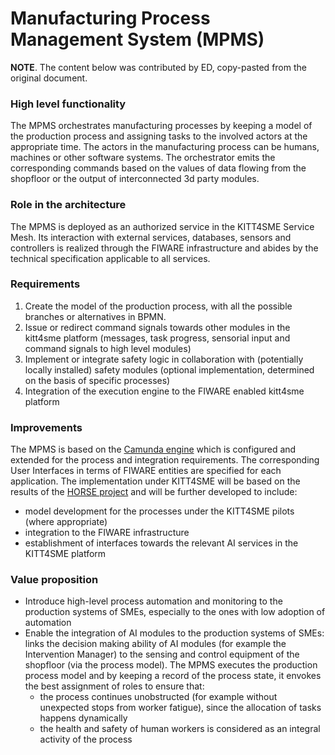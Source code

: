 # Manufacturing Process Management System (MPMS)

**NOTE**. The content below was contributed by ED, copy-pasted from
the original document.


### High level functionality

The MPMS orchestrates manufacturing processes by keeping a model of the production process and assigning tasks to the involved actors at the appropriate time.
The actors in the manufacturing process can be humans, machines or other software systems. The orchestrator emits the corresponding commands based on the values of data flowing from the shopfloor or the output of interconnected 3d party modules.

### Role in the architecture

The MPMS is deployed as an authorized service in the KITT4SME Service Mesh. Its interaction with external services, databases, sensors and controllers is realized
through the FIWARE infrastructure and abides by the technical specification applicable to all services.

### Requirements

1. Create the model of the production process, with all the possible branches or alternatives in BPMN.
2. Issue or redirect command signals towards other modules in the kitt4sme platform (messages, task progress, sensorial input and command signals to high level modules)
3. Implement or integrate safety logic in collaboration with (potentially locally installed) safety modules (optional implementation, determined on the basis of specific processes)
4. Integration of the execution engine to the FIWARE enabled kitt4sme platform

### Improvements

The MPMS is based on the [Camunda engine](https://camunda.com/) which is configured and extended for the process and integration requirements. The corresponding User Interfaces in terms of FIWARE entities are specified for each application. The implementation under KITT4SME will be based on the results of the [HORSE project](http://horse-project.eu/) and will be further developed to include:

- model development for the processes under the KITT4SME pilots (where appropriate)
- integration to the FIWARE infrastructure
- establishment of interfaces towards the relevant AI services in the KITT4SME platform


### Value proposition

- Introduce high-level process automation and monitoring to the production systems of SMEs, especially to the ones with low adoption of automation
- Enable the integration of AI modules to the production systems of SMEs: links the decision making ability of AI modules (for example the Intervention Manager) to
  the sensing and control equipment of the shopfloor (via the process model). The MPMS executes the production process model and by keeping a record of the process state, it envokes the best assignment of roles to ensure that:
    - the process continues unobstructed (for example without unexpected stops from worker fatigue), since the allocation of tasks happens dynamically
    - the health and safety of human workers is considered as an integral activity of the process
